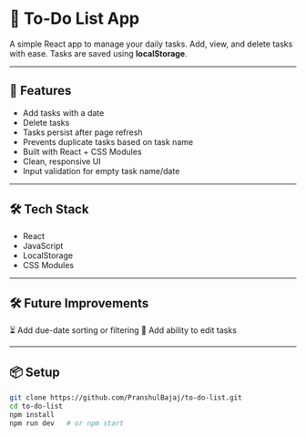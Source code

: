 # 📝 To-Do List App

A simple React app to manage your daily tasks. Add, view, and delete tasks with ease. Tasks are saved using **localStorage**.

---

## 🚀 Features

- Add tasks with a date
- Delete tasks
- Tasks persist after page refresh
- Prevents duplicate tasks based on task name
- Built with React + CSS Modules
- Clean, responsive UI
- Input validation for empty task name/date

---

## 🛠️ Tech Stack

- React
- JavaScript
- LocalStorage
- CSS Modules

---

## 🛠 Future Improvements
⏳ Add due-date sorting or filtering
🔄 Add ability to edit tasks

---

## 📦 Setup

```bash
git clone https://github.com/PranshulBajaj/to-do-list.git
cd to-do-list
npm install
npm run dev   # or npm start
